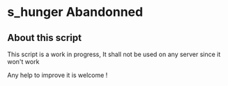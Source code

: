 # s_hunger Abandonned

## About this script

This script is a work in progress, It shall not be used on any server since it won't work

Any help to improve it is welcome !


